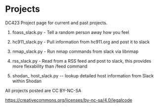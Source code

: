 # Projects

DC423 Project page for current and past projects. 

1) foass_slack.py - Tell a random person away how you feel

2) hc911_slack.py - Pull information from hc911.org and post it to slack

3) nmap_slack.py - Run nmap commands from slack via libnmap

4) rss_slack.py - Read from a RSS feed and post to slack, this provides more flexability than /feed command

5) shodan_ host_slack.py -- lookup detailed host information from Slack within Shodan

All projects posted are CC BY-NC-SA

https://creativecommons.org/licenses/by-nc-sa/4.0/legalcode
